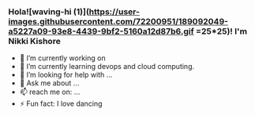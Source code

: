 ### Hola![waving-hi (1)](https://user-images.githubusercontent.com/72200951/189092049-a5227a09-93e8-4439-9bf2-5160a12d87b6.gif =25*25)! I'm Nikki Kishore

- 🔭 I’m currently working on 
- 🌱 I’m currently learning devops and cloud computing.
- 🤔 I’m looking for help with ...
- 💬 Ask me about ...
- 📫 reach me on: ...
- ⚡ Fun fact: I love dancing
